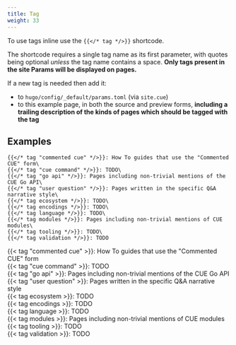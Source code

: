 ```yaml
---
title: Tag
weight: 33
---
```


To use tags inline use the `{{</* tag */>}}` shortcode.

The shortcode requires a single tag name as its first parameter,
with quotes being optional *unless* the tag name contains a space.
**Only tags present in the site Params will be displayed on pages.**

If a new tag is needed then add it:

- to `hugo/config/_default/params.toml` (via `site.cue`)
- to this example page, in both the source and preview forms, **including a trailing description of the kinds of pages which should be tagged with the tag**

## Examples

```
{{</* tag "commented cue" */>}}: How To guides that use the "Commented CUE" form\
{{</* tag "cue command" */>}}: TODO\
{{</* tag "go api" */>}}: Pages including non-trivial mentions of the CUE Go API\
{{</* tag "user question" */>}}: Pages written in the specific Q&A narrative style\
{{</* tag ecosystem */>}}: TODO\
{{</* tag encodings */>}}: TODO\
{{</* tag language */>}}: TODO\
{{</* tag modules */>}}: Pages including non-trivial mentions of CUE modules\
{{</* tag tooling */>}}: TODO\
{{</* tag validation */>}}: TODO
```

{{< tag "commented cue" >}}: How To guides that use the "Commented CUE" form\
{{< tag "cue command" >}}: TODO\
{{< tag "go api" >}}: Pages including non-trivial mentions of the CUE Go API\
{{< tag "user question" >}}: Pages written in the specific Q&A narrative style\
{{< tag ecosystem >}}: TODO\
{{< tag encodings >}}: TODO\
{{< tag language >}}: TODO\
{{< tag modules >}}: Pages including non-trivial mentions of CUE modules\
{{< tag tooling >}}: TODO\
{{< tag validation >}}: TODO
